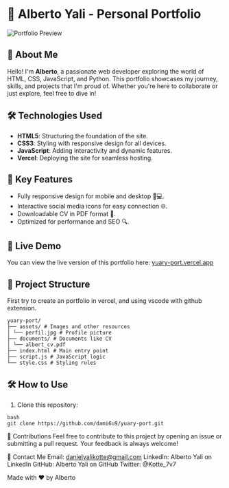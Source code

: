 # 🚀 Alberto Yali - Personal Portfolio

![Portfolio Preview](https://i.imgur.com/S94QAE6.jpeg)
## 📌 About Me
Hello! I'm **Alberto**, a passionate web developer exploring the world of HTML, CSS, JavaScript, and Python. This portfolio showcases my journey, skills, and projects that I'm proud of. Whether you're here to collaborate or just explore, feel free to dive in!

## 🛠️ Technologies Used
- **HTML5**: Structuring the foundation of the site.
- **CSS3**: Styling with responsive design for all devices.
- **JavaScript**: Adding interactivity and dynamic features.
- **Vercel**: Deploying the site for seamless hosting.

## 🌟 Key Features
- Fully responsive design for mobile and desktop 📱💻.
- Interactive social media icons for easy connection 🌐.
- Downloadable CV in PDF format 📄.
- Optimized for performance and SEO 🔍.

## 🚀 Live Demo
You can view the live version of this portfolio here: [yuary-port.vercel.app](https://yuary-port.vercel.app)

## 📂 Project Structure
First try to create an portfolio in vercel, and using vscode with github extension.
```
yuary-port/
├── assets/ # Images and other resources
│ └── perfil.jpg # Profile picture
├── documents/ # Documents like CV
│ └── albert_cv.pdf
├── index.html # Main entry point
├── script.js # JavaScript logic
└── style.css # Styling rules
```

## 🛠️ How to Use
1. Clone this repository:
```
bash
git clone https://github.com/dami6u9/yuary-port.git
```

🤝 Contributions
Feel free to contribute to this project by opening an issue or submitting a pull request. Your feedback is always welcome!

📧 Contact Me
Email: danielyalikotte@gmail.com
LinkedIn: Alberto Yali on LinkedIn
GitHub: Alberto Yali on GitHub
Twitter: @Kotte_7v7

Made with ❤️ by Alberto
